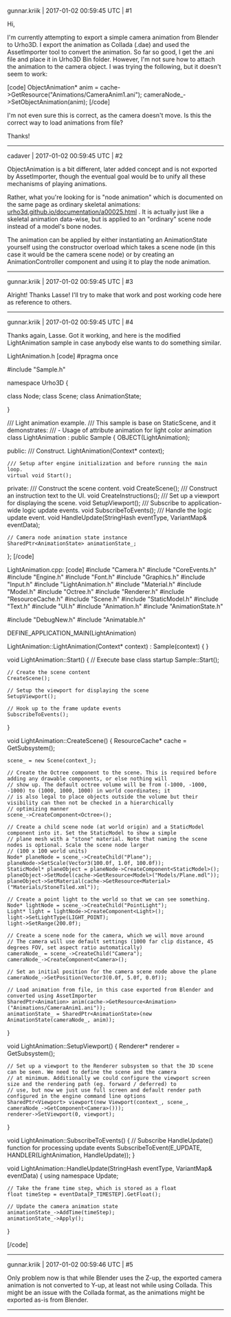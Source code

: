 gunnar.kriik | 2017-01-02 00:59:45 UTC | #1

Hi,

I'm currently attempting to export a simple camera animation from Blender to Urho3D. I export the animation as Collada (.dae) and used the AssetImporter tool to convert the animation. So far so good, I get the .ani file and place it in Urho3D Bin folder. However, I'm not sure how to attach the animation to the camera object. I was trying the following, but it doesn't seem to work:

[code]
ObjectAnimation* anim = cache->GetResource<ObjectAnimation>("Animations/CameraAnim1.ani");
cameraNode_->SetObjectAnimation(anim);
[/code]

I'm not even sure this is correct, as the camera doesn't move. Is this the correct way to load animations from file?

Thanks!

-------------------------

cadaver | 2017-01-02 00:59:45 UTC | #2

ObjectAnimation is a bit different, later added concept and is not exported by AssetImporter, though the eventual goal would be to unify all these mechanisms of playing animations.

Rather, what you're looking for is "node animation" which is documented on the same page as ordinary skeletal animations: [urho3d.github.io/documentation/a00025.html](http://urho3d.github.io/documentation/a00025.html) . It is actually just like a skeletal animation data-wise, but is applied to an "ordinary" scene node instead of a model's bone nodes.

The animation can be applied by either instantiating an AnimationState yourself using the constructor overload which takes a scene node (in this case it would be the camera scene node) or by creating an AnimationController component and using it to play the node animation.

-------------------------

gunnar.kriik | 2017-01-02 00:59:45 UTC | #3

Alright! Thanks Lasse! I'll try to make that work and post working code here as reference to others.

-------------------------

gunnar.kriik | 2017-01-02 00:59:45 UTC | #4

Thanks again, Lasse. Got it working, and here is the modified LightAnimation sample in case anybody else wants to do something similar.

LightAnimation.h
[code]
#pragma once

#include "Sample.h"

namespace Urho3D
{

class Node;
class Scene;
class AnimationState;

}

/// Light animation example.
/// This sample is base on StaticScene, and it demonstrates:
///     - Usage of attribute animation for light color animation
class LightAnimation : public Sample
{
    OBJECT(LightAnimation);

public:
    /// Construct.
    LightAnimation(Context* context);

    /// Setup after engine initialization and before running the main loop.
    virtual void Start();

private:
    /// Construct the scene content.
    void CreateScene();
    /// Construct an instruction text to the UI.
    void CreateInstructions();
    /// Set up a viewport for displaying the scene.
    void SetupViewport();
    /// Subscribe to application-wide logic update events.
    void SubscribeToEvents();
    /// Handle the logic update event.
    void HandleUpdate(StringHash eventType, VariantMap& eventData);
    
    // Camera node animation state instance
    SharedPtr<AnimationState> animationState_;
};
[/code]

LightAnimation.cpp:
[code]
#include "Camera.h"
#include "CoreEvents.h"
#include "Engine.h"
#include "Font.h"
#include "Graphics.h"
#include "Input.h"
#include "LightAnimation.h"
#include "Material.h"
#include "Model.h"
#include "Octree.h"
#include "Renderer.h"
#include "ResourceCache.h"
#include "Scene.h"
#include "StaticModel.h"
#include "Text.h"
#include "UI.h"
#include "Animation.h"
#include "AnimationState.h"

#include "DebugNew.h"
#include "Animatable.h"

DEFINE_APPLICATION_MAIN(LightAnimation)

LightAnimation::LightAnimation(Context* context) :
    Sample(context)
{
}

void LightAnimation::Start()
{
    // Execute base class startup
    Sample::Start();

    // Create the scene content
    CreateScene();
    
    // Setup the viewport for displaying the scene
    SetupViewport();

    // Hook up to the frame update events
    SubscribeToEvents();
}

void LightAnimation::CreateScene()
{
    ResourceCache* cache = GetSubsystem<ResourceCache>();
    
    scene_ = new Scene(context_);
    
    // Create the Octree component to the scene. This is required before adding any drawable components, or else nothing will
    // show up. The default octree volume will be from (-1000, -1000, -1000) to (1000, 1000, 1000) in world coordinates; it
    // is also legal to place objects outside the volume but their visibility can then not be checked in a hierarchically
    // optimizing manner
    scene_->CreateComponent<Octree>();
    
    // Create a child scene node (at world origin) and a StaticModel component into it. Set the StaticModel to show a simple
    // plane mesh with a "stone" material. Note that naming the scene nodes is optional. Scale the scene node larger
    // (100 x 100 world units)
    Node* planeNode = scene_->CreateChild("Plane");
    planeNode->SetScale(Vector3(100.0f, 1.0f, 100.0f));
    StaticModel* planeObject = planeNode->CreateComponent<StaticModel>();
    planeObject->SetModel(cache->GetResource<Model>("Models/Plane.mdl"));
    planeObject->SetMaterial(cache->GetResource<Material>("Materials/StoneTiled.xml"));
    
    // Create a point light to the world so that we can see something. 
    Node* lightNode = scene_->CreateChild("PointLight");
    Light* light = lightNode->CreateComponent<Light>();
    light->SetLightType(LIGHT_POINT);
    light->SetRange(200.0f);
    
    // Create a scene node for the camera, which we will move around
    // The camera will use default settings (1000 far clip distance, 45 degrees FOV, set aspect ratio automatically)
    cameraNode_ = scene_->CreateChild("Camera");
    cameraNode_->CreateComponent<Camera>();
    
    // Set an initial position for the camera scene node above the plane
    cameraNode_->SetPosition(Vector3(0.0f, 5.0f, 0.0f));

    // Load animation from file, in this case exported from Blender and converted using AssetImporter
    SharedPtr<Animation> anim(cache->GetResource<Animation>("Animations/CameraAnim1.ani"));
    animationState_ = SharedPtr<AnimationState>(new AnimationState(cameraNode_, anim));
}

void LightAnimation::SetupViewport()
{
    Renderer* renderer = GetSubsystem<Renderer>();
    
    // Set up a viewport to the Renderer subsystem so that the 3D scene can be seen. We need to define the scene and the camera
    // at minimum. Additionally we could configure the viewport screen size and the rendering path (eg. forward / deferred) to
    // use, but now we just use full screen and default render path configured in the engine command line options
    SharedPtr<Viewport> viewport(new Viewport(context_, scene_, cameraNode_->GetComponent<Camera>()));
    renderer->SetViewport(0, viewport);
}

void LightAnimation::SubscribeToEvents()
{
    // Subscribe HandleUpdate() function for processing update events
    SubscribeToEvent(E_UPDATE, HANDLER(LightAnimation, HandleUpdate));
}

void LightAnimation::HandleUpdate(StringHash eventType, VariantMap& eventData)
{
    using namespace Update;

    // Take the frame time step, which is stored as a float
    float timeStep = eventData[P_TIMESTEP].GetFloat();
    
    // Update the camera animation state
    animationState_->AddTime(timeStep);
    animationState_->Apply();
}

[/code]

-------------------------

gunnar.kriik | 2017-01-02 00:59:46 UTC | #5

Only problem now is that while Blender uses the Z-up, the exported camera animation is not converted to Y-up, at least not while using Collada. This might be an issue with the Collada format, as the animations might be exported as-is from Blender.

-------------------------

